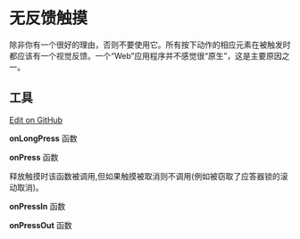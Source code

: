 # 无反馈触摸 

除非你有一个很好的理由，否则不要使用它。所有按下动作的相应元素在被触发时都应该有一个视觉反馈。一个“Web”应用程序并不感觉很“原生”，这是主要原因之一。

## 工具 

[Edit on GitHub](https://github.com/facebook/react-native/blob/master/Libraries/Components/Touchable/TouchableWithoutFeedback.js)

**onLongPress** 函数

**onPress** 函数 

释放触摸时该函数被调用,但如果触摸被取消则不调用(例如被窃取了应答器锁的滚动取消)。

**onPressIn** 函数

**onPressOut** 函数 
